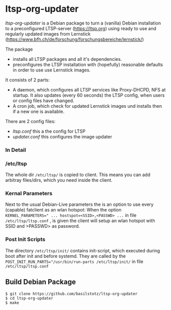 


# ltsp-org-updater

_ltsp-org-updater_ is a Debian package to turn a (vanilla) Debian installation to a preconfigured LTSP-server (https://ltsp.org) using ready to use and regularly updated images from Lernstick (https://www.bfh.ch/de/forschung/forschungsbereiche/lernstick/)

The package  
* installs all LTSP packages and all it's dependencies.
* preconfigures the LTSP installation with (hopefully) reasonable defaults in order to use use Lernstick images.


It consists of 2 parts:
* A daemon, which configures all LTSP services like Proxy-DHCPD, NFS at startup. It also updates (every 60 seconds) the LTSP config, when users or config files have changed.
* A cron job, which check for updated Lernstick images und installs then if a new one is available.

There are 2 config files:
* *ltsp.conf* this a the config for LTSP
* *updater.conf* this configures the image updater

### In Detail

### /etc/ltsp

The whole dir ```/etc/ltsp/``` is copied to client. This means you can add arbitray files/dirs, which you need inside the client.

### Kernal Parameters

Next to the usual Debian-Live parameters the is an option to use every (capable) fatclient as an wlan hotspot: When the option
```KERNEL_PARAMETERS=" ... hostspot=<SSID>,<PASSWD> ...``` in file ```/etc/ltsp/ltsp.conf``` 
, is given the client will setup an wlan hotspot with SSID <SSID> and >PASSWD> as password.

### Post Init Scripts

 The directory ```/etc/ltsp/init/``` contains init-script, which executed during boot after init and before systemd. They are called
 by the ```POST_INIT_RUN_PARTS="/usr/bin/run-parts /etc/ltsp/init/``` in file ```/etc/ltsp/ltsp.conf```
 

## Build Debian Package

```
$ git clone https://github.com/basilstotz/ltsp-org-updater
$ cd ltsp-org-updater
$ make
```

